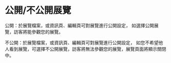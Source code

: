 # 公開/不公開展覽

公開：於展覽檔案，或資訊頁、編輯頁可對展覽進行公開設定， 如選擇公開展覽，訪客將能參觀您的展覽。

不公開：於展覽檔案，或資訊頁、編輯頁可對展覽進行公開設定， 如您不希望他人看到展覽，可選擇不公開展覽，訪客將無法參觀您的展覽，展覽頁面將顯示關閉中。
